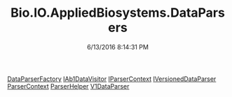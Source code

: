 ﻿---
title: Bio.IO.AppliedBiosystems.DataParsers
date: 6/13/2016 8:14:31 PM
---

[DataParserFactory](T-Bio.IO.AppliedBiosystems.DataParsers.DataParserFactory.html)
[IAb1DataVisitor](T-Bio.IO.AppliedBiosystems.DataParsers.IAb1DataVisitor.html)
[IParserContext](T-Bio.IO.AppliedBiosystems.DataParsers.IParserContext.html)
[IVersionedDataParser](T-Bio.IO.AppliedBiosystems.DataParsers.IVersionedDataParser.html)
[ParserContext](T-Bio.IO.AppliedBiosystems.DataParsers.ParserContext.html)
[ParserHelper](T-Bio.IO.AppliedBiosystems.DataParsers.ParserHelper.html)
[V1DataParser](T-Bio.IO.AppliedBiosystems.DataParsers.V1DataParser.html)
